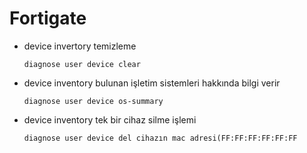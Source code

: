 # Fortigate 

- device invertory temizleme

  ```diagnose user device clear```

- device inventory bulunan işletim sistemleri hakkında bilgi verir

  ```diagnose user device os-summary```
  
- device inventory tek bir cihaz silme işlemi

  ```diagnose user device del cihazın mac adresi(FF:FF:FF:FF:FF:FF```
